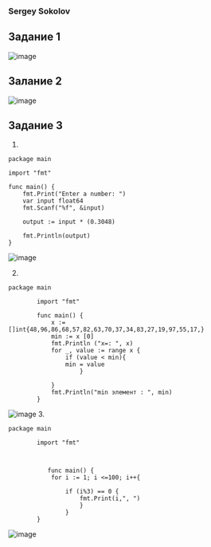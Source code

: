 ### Sergey Sokolov
## Задание 1
![image](https://user-images.githubusercontent.com/93119897/181041592-e35ca41f-181b-4cfb-b7e5-465a26b46c64.png)

## Залание 2
![image](https://user-images.githubusercontent.com/93119897/181041646-b8700ee6-2139-42d1-a30f-c3196bbbb23a.png)

## Задание 3
1.
```
package main

import "fmt"

func main() {
	fmt.Print("Enter a number: ")
	var input float64
	fmt.Scanf("%f", &input)

	output := input * (0.3048)

	fmt.Println(output)
}
```
![image](https://user-images.githubusercontent.com/93119897/181041418-c56e00bc-c0ab-4b93-a301-b3838a6519e2.png)

2.
```
package main
        
        import "fmt"
        
        func main() {
            x := []int{48,96,86,68,57,82,63,70,37,34,83,27,19,97,55,17,}
            min := x [0]
            fmt.Println ("x=: ", x)
            for _, value := range x {
                if (value < min){
                min = value
                    }
                
            }
            fmt.Println("min элемент : ", min)
        }    
```
![image](https://user-images.githubusercontent.com/93119897/181045375-336a093b-fc3b-41ab-b8e3-007c8a26371f.png)
3.
```
package main
        
        import "fmt"
        
        
        
           func main() { 
            for i := 1; i <=100; i++{
                    
                if (i%3) == 0 {
                    fmt.Print(i,", ")
                    }
                }
        }
```
![image](https://user-images.githubusercontent.com/93119897/181048558-ad88a321-8c57-4004-b2c7-14091986e892.png)

